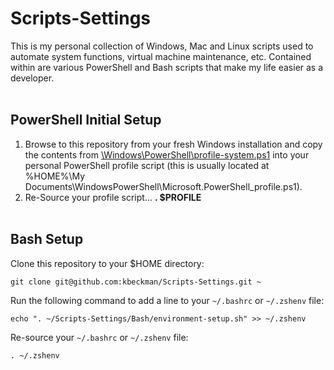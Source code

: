 # Scripts-Settings #
This is my personal collection of Windows, Mac and Linux scripts used to automate system functions, virtual machine 
maintenance, etc. Contained within are various PowerShell and Bash scripts that make my life easier as a developer.
<br/><br/>

## PowerShell Initial Setup ##
1. Browse to this repository from your fresh Windows installation and copy the contents from 
[\Windows\PowerShell\profile-system.ps1](https://raw.github.com/kbeckman/Scripts-Settings/master/PowerShell/profile-system.ps1) 
into your personal PowerShell profile script (this is usually located at %HOME%\My Documents\WindowsPowerShell\Microsoft.PowerShell_profile.ps1).
2. Re-Source your profile script... <strong>. $PROFILE</strong>
<br/><br/>

## Bash Setup ##
Clone this repository to your $HOME directory:

    git clone git@github.com:kbeckman/Scripts-Settings.git ~

Run the following command to add a line to your `~/.bashrc` or `~/.zshenv` file:

    echo ". ~/Scripts-Settings/Bash/environment-setup.sh" >> ~/.zshenv

Re-source your `~/.bashrc` or `~/.zshenv` file:

    . ~/.zshenv
